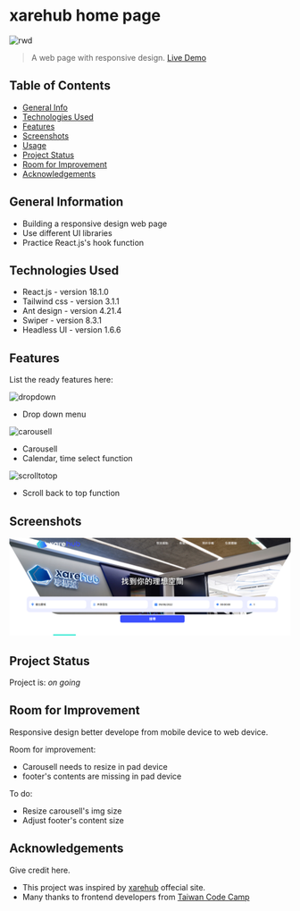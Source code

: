 # xarehub home page

![rwd](https://user-images.githubusercontent.com/39251171/189364753-3cb7c9f7-1d66-42ec-a9d7-9f5a60571d8c.gif)
> A web page with responsive design.
> <a href="https://drizztduncan.github.io/xarehub/" target="_blank">Live Demo</a>

## Table of Contents
* [General Info](#general-information)
* [Technologies Used](#technologies-used)
* [Features](#features)
* [Screenshots](#screenshots)
* [Usage](#usage)
* [Project Status](#project-status)
* [Room for Improvement](#room-for-improvement)
* [Acknowledgements](#acknowledgements)
<!-- * [License](#license) -->


## General Information
- Building a responsive design web page
- Use different UI libraries
- Practice React.js's hook function
<!-- You don't have to answer all the questions - just the ones relevant to your project. -->


## Technologies Used
- React.js - version 18.1.0
- Tailwind css - version 3.1.1
- Ant design - version 4.21.4
- Swiper - version 8.3.1
- Headless UI - version 1.6.6


## Features
List the ready features here:

![dropdown](https://user-images.githubusercontent.com/39251171/189362163-9070ac80-02dc-435f-8ff7-58c58ce21a0d.gif)
- Drop down menu

![carousell](https://user-images.githubusercontent.com/39251171/189362610-d633d553-ecb7-4523-931d-43a9d47b3024.gif)
- Carousell
- Calendar, time select function

![scrolltotop](https://user-images.githubusercontent.com/39251171/189363345-910ad73d-03ee-4d2a-a2b6-8b031d5c45fc.gif)
- Scroll back to top function


## Screenshots
![Example screenshot](./src/img/Screenshot.png)
<!-- If you have screenshots you'd like to share, include them here. -->


## Project Status
Project is: _on going_


## Room for Improvement
Responsive design better develope from mobile device to web device.

Room for improvement:
- Carousell needs to resize in pad device
- footer's contents are missing in pad device

To do:
- Resize carousell's img size
- Adjust footer's content size


## Acknowledgements
Give credit here.
- This project was inspired by [xarehub](https://xarehub.com/en-US) offecial site.
- Many thanks to frontend developers from [Taiwan Code Camp](https://taiwancodecamp.com/)


<!-- ## Contact -->
<!-- Created by [@flynerdpl](https://www.flynerd.pl/) - feel free to contact me! -->


<!-- Optional -->
<!-- ## License -->
<!-- This project is open source and available under the [... License](). -->

<!-- You don't have to include all sections - just the one's relevant to your project -->
